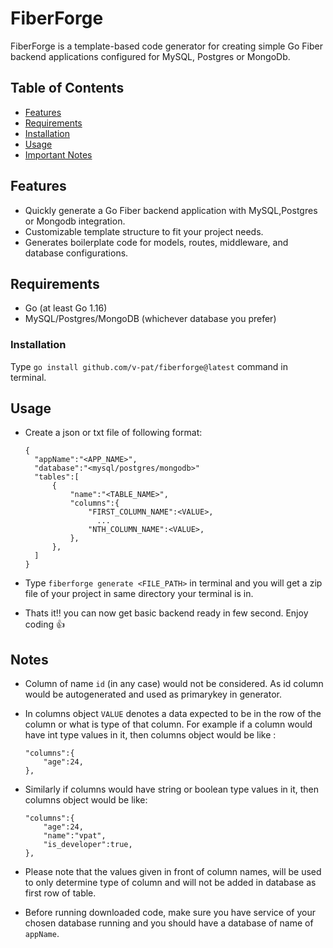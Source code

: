 # FiberForge

FiberForge is a template-based code generator for creating simple Go Fiber backend applications configured for MySQL, Postgres or MongoDb.

## Table of Contents

- [Features](#features)
- [Requirements](#requirements)
- [Installation](#installation)
- [Usage](#usage)
- [Important Notes](#notes)

## Features

- Quickly generate a Go Fiber backend application with MySQL,Postgres or Mongodb integration.
- Customizable template structure to fit your project needs.
- Generates boilerplate code for models, routes, middleware, and database configurations.


## Requirements
- Go (at least Go 1.16)
- MySQL/Postgres/MongoDB (whichever database you prefer)

### Installation

Type ```go install github.com/v-pat/fiberforge@latest``` command in terminal.

## Usage

- Create a json or txt file of following format:
  ```
  {
    "appName":"<APP_NAME>",
    "database":"<mysql/postgres/mongodb>"
    "tables":[
        {
            "name":"<TABLE_NAME>",
            "columns":{
                "FIRST_COLUMN_NAME":<VALUE>,
                  ...
                "NTH_COLUMN_NAME":<VALUE>,
            },
        },
    ]
  }
  ```
- Type ```fiberforge generate <FILE_PATH>``` in terminal and you will get a zip file of your project in same directory your terminal is in.

- Thats it!! you can now get basic backend ready in few second. Enjoy coding 👍

## Notes
- Column of name ```id``` (in any case) would not be considered. As id column would be autogenerated and used as primarykey in generator.
  
- In columns object ```VALUE``` denotes a data expected to be in the row of the column or what is type of that column. For example if a column would have int type values in it, then columns object would be like :
  ```
  "columns":{
      "age":24,
  },
  ```
  
- Similarly if columns would have string or boolean type values in it, then columns object would be like:
  ```
  "columns":{
      "age":24,
      "name":"vpat",
      "is_developer":true,
  },
  ```

- Please note that the values given in front of column names, will be used to only determine type of column and will not be added in database as first row of table. 

- Before running downloaded code, make sure you have service of your chosen database running and you should have a database of name of ```appName```.

